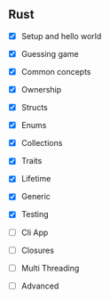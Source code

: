 ## Rust 

- [x]  Setup and hello world
- [x]  Guessing game
- [X]  Common concepts
- [x]  Ownership
- [x]  Structs
- [x]  Enums
- [x]  Collections
- [x]  Traits 
- [x]  Lifetime
- [x]  Generic
- [x]  Testing
- [ ]  Cli App
- [ ]  Closures
- [ ]  Multi Threading
- [ ]  Advanced 






